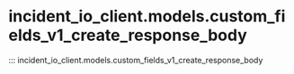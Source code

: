# incident_io_client.models.custom_fields_v1_create_response_body

::: incident_io_client.models.custom_fields_v1_create_response_body
